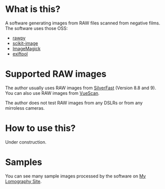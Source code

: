 # What is this?

A software generating images from RAW files scanned from negative films.  The software
uses those OSS:

- [rawpy](https://github.com/letmaik/rawpy)
- [scikit-image](https://scikit-image.org)
- [ImageMagick](https://imagemagick.org)
- [exiftool](https://exiftool.org)

# Supported RAW images

The author usually uses RAW images from [SilverFast](https://www.silverfast.com/) (Version 8.8 and 9).  You can also use RAW images from [VueScan](https://www.hamrick.com).

The author does not test RAW images from any DSLRs or from any mirroless cameras.

# How to use this?

Under construction.

# Samples

You can see many sample images processed by the software on [My Lomography Site](https://www.lomography.jp/homes/kunishi).
